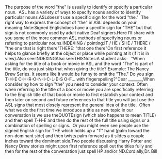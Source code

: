 The purpose of the word "the" is usually to identify or specify a particular 
	noun.  ASL has a variety of ways to specify nouns and/or to identify 
	particular nouns.ASLdoesn't use a specific sign for the word "the."  The right way to 
	express the concept of "the" in ASL depends on your meaning.Note:Signed Englishdoes have a specific sign for "THE" but that sign is 
	not commonly used by adult native Deaf signers.Here I'll share with you some of the more common ASL methods of specifying nouns 
	or referring to particular nouns.INDEXING / pointing:IT / HE / SHE / THERE / "the one that is right there"THERE: "that one there"On first reference it helps to glance briefly at the object or place while 
	pointing at it (if it is in view).Also see:INDEXINGAlso see:THISNotes:A student asks:   "When asking for the title of a book or movie in 
	ASL and the word "The" is part of the title, do you just skip that when 
	giving the title? Example: The Nancy Drew Series. It seems like it would be 
	funny to omit the "The." Do you sign T-H-E C-H-R-O-N-I-C-L-E-S O-F... with 
	fingerspelling?"Dear _______,When considering how to sign "the" you need to consider your context. Often 
	when referring to the title of a book or movie you are specifically 
	referring to the English title of that book or movie to first establish your 
	context and then later on second and future references to that title you 
	will just use the ASL signs that most closely represent the general idea of 
	the title.  Often what we do the first time we introduce a title as new 
	topic in our conversation is we use theQUOTEsign (which also happens to mean TITLE) and then spell T-H-E and then do the 
	rest of the full title using signs or a combination of spelling or signs.  
	Or you might even see people use the signed English sign for THE which holds 
	up a "T" hand (palm toward the non-dominant side) and then twists palm 
	forward as it slides a couple inches toward the dominant side.Two people discussing Harry Potter and Nancy Drew stories might upon first 
	reference spell out the titles fully and then for the rest of the 
	conversation just spell HP and/or ND.Cordially,Dr. Bill